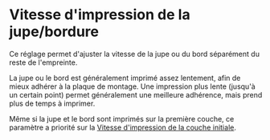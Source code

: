 Vitesse d'impression de la jupe/bordure
====
Ce réglage permet d'ajuster la vitesse de la jupe ou du bord séparément du reste de l'empreinte.

La jupe ou le bord est généralement imprimé assez lentement, afin de mieux adhérer à la plaque de montage. Une impression plus lente (jusqu'à un certain point) permet généralement une meilleure adhérence, mais prend plus de temps à imprimer.

Même si la jupe et le bord sont imprimés sur la première couche, ce paramètre a priorité sur la [Vitesse d'impression de la couche initiale](speed_print_layer_0.md).
